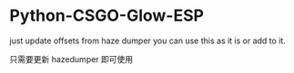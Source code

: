 # Python-CSGO-Glow-ESP
just update offsets from haze dumper
you can use this as it is or add to it.

只需要更新 hazedumper 即可使用

